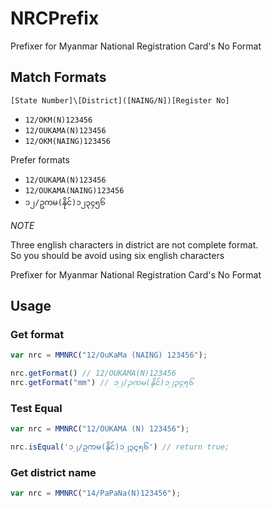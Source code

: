 NRCPrefix
=========

Prefixer for Myanmar National Registration Card's No Format

## Match Formats

`[State Number]\[District]([NAING/N])[Register No]`

- `12/OKM(N)123456`
- `12/OUKAMA(N)123456`
- `12/OKM(NAING)123456`

Prefer formats
- `12/OUKAMA(N)123456`
- `12/OUKAMA(NAING)123456`
- `၁၂/ဥကမ(နိုင်)၁၂၃၄၅၆`

*NOTE*

Three english characters in district are not complete format.  
So you should be avoid using six english characters

Prefixer for Myanmar National Registration Card's No Format

## Usage
### Get format

```js
var nrc = MMNRC("12/OuKaMa (NAING) 123456");

nrc.getFormat() // 12/OUKAMA(N)123456
nrc.getFormat("mm") // ၁၂/ဉကမ(နိုင်)၁၂၃၄၅၆
```

### Test Equal

```js
var nrc = MMNRC("12/OUKAMA (N) 123456");

nrc.isEqual('၁၂/ဥကမ(နိုင်)၁၂၃၄၅၆') // return true;
```

### Get district name

```js
var nrc = MMNRC("14/PaPaNa(N)123456");

```
